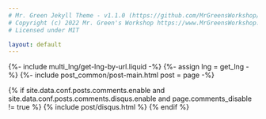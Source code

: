 ```yaml
---
# Mr. Green Jekyll Theme - v1.1.0 (https://github.com/MrGreensWorkshop/MrGreen-JekyllTheme)
# Copyright (c) 2022 Mr. Green's Workshop https://www.MrGreensWorkshop.com
# Licensed under MIT

layout: default
---
```

{%- include multi_lng/get-lng-by-url.liquid -%}
{%- assign lng = get_lng -%}
{%- include post_common/post-main.html post = page -%}



{% if site.data.conf.posts.comments.enable and site.data.conf.posts.comments.disqus.enable and page.comments_disable != true %}
  {% include post/disqus.html %}
{% endif %}
